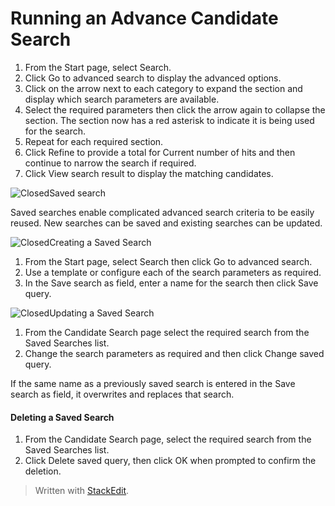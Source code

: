 # Running an Advance Candidate Search

1.  From the  Start  page, select  Search.
2.  Click  Go to advanced search  to display the advanced options.
3.  Click on the arrow next to each category to expand the section and display which search parameters are available.
4.  Select the required parameters then click the arrow again to collapse the section. The section now has a red asterisk to indicate it is being used for the search.
5.  Repeat for each required section.
6.  Click  Refine  to provide a total for  Current number of hits  and then continue to narrow the search if required.
7.  Click  View search result  to display the matching candidates.

![Closed](../Skins/Default/Stylesheets/Images/transparent.gif)Saved search

Saved searches enable complicated advanced search criteria to be easily reused. New searches can be saved and existing searches can be updated.

![Closed](../Skins/Default/Stylesheets/Images/transparent.gif)Creating a Saved Search

1.  From the  Start  page, select  Search  then click  Go to advanced search.
2.  Use a template or configure each of the search parameters as required.
3.  In the  Save search as  field, enter a name for the search then click  Save query.

![Closed](../Skins/Default/Stylesheets/Images/transparent.gif)Updating a Saved Search

1.  From the  Candidate Search  page select the required search from the  Saved Searches  list.
2.  Change the search parameters as required and then click  Change saved query.

If the same name as a previously saved search is entered in the  Save search as  field, it overwrites and replaces that search.

#### Deleting a Saved Search

1.  From the  Candidate Search  page, select the required search from the  Saved Searches  list.
2.  Click  Delete saved query, then click  OK  when prompted to confirm the deletion.


> Written with [StackEdit](https://stackedit.io/).
<!--stackedit_data:
eyJoaXN0b3J5IjpbLTQyNzgyODkzXX0=
-->